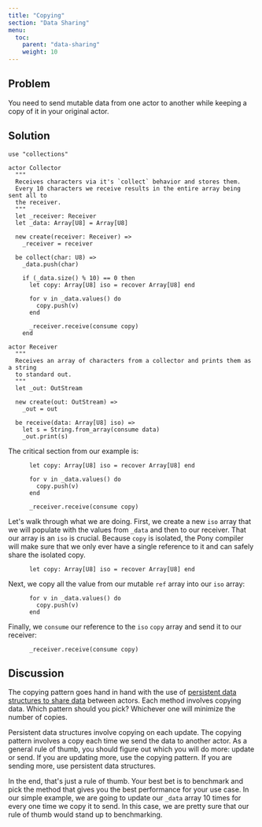 ```yaml
---
title: "Copying"
section: "Data Sharing"
menu:
  toc:
    parent: "data-sharing"
    weight: 10
---
```


## Problem

You need to send mutable data from one actor to another while keeping a copy of it in your original actor.

## Solution

```pony
use "collections"

actor Collector
  """
  Receives characters via it's `collect` behavior and stores them.
  Every 10 characters we receive results in the entire array being sent all to
  the receiver.
  """
  let _receiver: Receiver
  let _data: Array[U8] = Array[U8]

  new create(receiver: Receiver) =>
    _receiver = receiver

  be collect(char: U8) =>
    _data.push(char)

    if (_data.size() % 10) == 0 then
      let copy: Array[U8] iso = recover Array[U8] end

      for v in _data.values() do
        copy.push(v)
      end

      _receiver.receive(consume copy)
    end

actor Receiver
  """
  Receives an array of characters from a collector and prints them as a string
  to standard out.
  """
  let _out: OutStream

  new create(out: OutStream) =>
    _out = out

  be receive(data: Array[U8] iso) =>
    let s = String.from_array(consume data)
    _out.print(s)
```
The critical section from our example is:

```pony
      let copy: Array[U8] iso = recover Array[U8] end

      for v in _data.values() do
        copy.push(v)
      end

      _receiver.receive(consume copy)
```

Let's walk through what we are doing. First, we create a new `iso` array that we will populate with the values from `_data` and then to our receiver. That our array is an `iso` is crucial. Because `copy` is isolated, the Pony compiler will make sure that we only ever have a single reference to it and can safely share the isolated copy.

```pony
      let copy: Array[U8] iso = recover Array[U8] end
```

Next, we  copy all the value from our mutable `ref` array into our `iso` array:

```pony
      for v in _data.values() do
        copy.push(v)
      end
```

Finally, we `consume` our reference to the `iso` `copy` array and send it to our receiver:

```pony
      _receiver.receive(consume copy)
```

## Discussion

The copying pattern goes hand in hand with the use of [persistent data structures to share data](data-sharing/persistent-data-structures.html) between actors. Each method involves copying data. Which pattern should you pick? Whichever one will minimize the number of copies.

Persistent data structures involve copying on each update. The copying pattern involves a copy each time we send the data to another actor. As a general rule of thumb, you should figure out which you will do more: update or send. If you are updating more, use the copying pattern. If you are sending more, use persistent data structures.

In the end, that's just a rule of thumb. Your best bet is to benchmark and pick the method that gives you the best performance for your use case. In our simple example, we are going to update our `_data` array 10 times for every one time we copy it to send. In this case, we are pretty sure that our rule of thumb would stand up to benchmarking.
